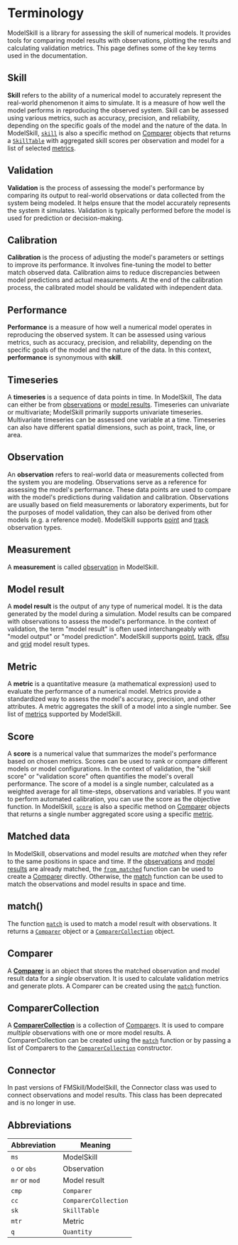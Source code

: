 # Terminology

ModelSkill is a library for assessing the skill of numerical models. It provides tools for comparing model results with observations, plotting the results and calculating validation metrics. This page defines some of the key terms used in the documentation.


## Skill
**Skill** refers to the ability of a numerical model to accurately represent the real-world phenomenon it aims to simulate. It is a measure of how well the model performs in reproducing the observed system. Skill can be assessed using various metrics, such as accuracy, precision, and reliability, depending on the specific goals of the model and the nature of the data. In ModelSkill, [`skill`](../api/comparer.md/#modelskill.Comparer.skill) is also a specific method on [Comparer](#comparer) objects that returns a [`SkillTable`](../api/skill.md) with aggregated skill scores per observation and model for a list of selected [metrics](#metric). 


## Validation
**Validation** is the process of assessing the model's performance by comparing its output to real-world observations or data collected from the system being modeled. It helps ensure that the model accurately represents the system it simulates. Validation is typically performed before the model is used for prediction or decision-making.


## Calibration
**Calibration** is the process of adjusting the model's parameters or settings to improve its performance. It involves fine-tuning the model to better match observed data. Calibration aims to reduce discrepancies between model predictions and actual measurements. At the end of the calibration process, the calibrated model should be validated with independent data.


## Performance
**Performance** is a measure of how well a numerical model operates in reproducing the observed system. It can be assessed using various metrics, such as accuracy, precision, and reliability, depending on the specific goals of the model and the nature of the data. In this context, **performance** is synonymous with **skill**.


## Timeseries
A **timeseries** is a sequence of data points in time. In ModelSkill, The data can either be from [observations](#observation) or [model results](#model-result). Timeseries can univariate or multivariate; ModelSkill primarily supports univariate timeseries. Multivariate timeseries can be assessed one variable at a time. Timeseries can also have different spatial dimensions, such as point, track, line, or area.


## Observation
An **observation** refers to real-world data or measurements collected from the system you are modeling. Observations serve as a reference for assessing the model's performance. These data points are used to compare with the model's predictions during validation and calibration. Observations are usually based on field measurements or laboratory experiments, but for the purposes of model validation, they can also be derived from other models (e.g. a reference model). ModelSkill supports [point](../api/observation/point.md) and [track](../api/observation/track.md) observation types.


## Measurement
A **measurement** is called [observation](#observation) in ModelSkill.


## Model result
A **model result** is the output of any type of numerical model. It is the data generated by the model during a simulation. Model results can be compared with observations to assess the model's performance. In the context of validation, the term "model result" is often used interchangeably with "model output" or "model prediction". ModelSkill supports [point](../api/model/point.md), [track](../api/model/track.md), [dfsu](../api/model/dfsu.md) and [grid](../api/model/grid.md) model result types.


## Metric
A **metric** is a quantitative measure (a mathematical expression) used to evaluate the performance of a numerical model. Metrics provide a standardized way to assess the model's accuracy, precision, and other attributes. A metric aggregates the skill of a model into a single number. See list of [metrics](../api/metrics.md#modelskill.metrics) supported by ModelSkill.


## Score
A **score** is a numerical value that summarizes the model's performance based on chosen metrics. Scores can be used to rank or compare different models or model configurations. In the context of validation, the "skill score" or "validation score" often quantifies the model's overall performance. The score of a model is a single number, calculated as a weighted average for all time-steps, observations and variables. If you want to perform automated calibration, you can use the score as the objective function. In ModelSkill, [`score`](../api/comparercollection.md/#modelskill.ComparerCollection.score) is also a specific method on [Comparer](#comparer) objects that returns a single number aggregated score using a specific [metric](#metric). 


## Matched data
In ModelSkill, observations and model results are *matched* when they refer to the same positions in space and time. If the [observations](#observation) and [model results](#model-result) are already matched, the [`from_matched`](../api/matching.md/#modelskill.from_matched) function can be used to create a [Comparer](#comparer) directly. Otherwise, the [match](#match) function can be used to match the observations and model results in space and time. 


## match()
The function [`match`](../api/matching.md/#modelskill.match) is used to match a model result with observations. It returns a [`Comparer`](../api/comparer.md) object or a [`ComparerCollection`](../api/comparercollection.md) object.


## Comparer
A [**Comparer**](../api/comparer.md) is an object that stores the matched observation and model result data for a *single* observation. It is used to calculate validation metrics and generate plots. A Comparer can be created using the [`match`](../api/matching.md/#modelskill.match) function. 


## ComparerCollection
A [**ComparerCollection**](../api/comparercollection.md) is a collection of [Comparer](#comparer)s. It is used to compare *multiple* observations with one or more model results. A ComparerCollection can be created using the [`match`](../api/matching.md/#modelskill.match) function or by passing a list of Comparers to the [`ComparerCollection`](../api/comparercollection.md/#modelskill.ComparerCollection) constructor. 


## Connector
In past versions of FMSkill/ModelSkill, the Connector class was used to connect observations and model results. This class has been deprecated and is no longer in use. 


## Abbreviations

| Abbreviation | Meaning |
| --- | --- |
| `ms` | ModelSkill |
| `o` or `obs` | Observation |
| `mr` or `mod` | Model result |
| `cmp` | `Comparer` |
| `cc` | `ComparerCollection` |
| `sk` | `SkillTable` |
| `mtr` | Metric |
| `q` | `Quantity` |

